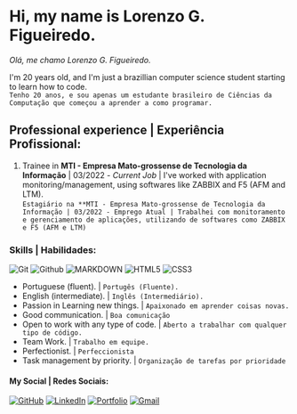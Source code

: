 # Hi, my name is Lorenzo G. Figueiredo.
*Olá, me chamo Lorenzo G. Figueiredo.*

I'm 20 years old, and I'm just a brazillian computer science student starting to learn how to code.  
`Tenho 20 anos, e sou apenas um estudante brasileiro de Ciências da Computação que começou a aprender a como programar.`

## Professional experience | Experiência Profissional:

1. Trainee in **MTI - Empresa Mato-grossense de Tecnologia da Informação** | 03/2022 - *Current Job* | I've worked with application monitoring/management, using softwares like ZABBIX and F5 (AFM and LTM).  
`Estagiário na **MTI - Empresa Mato-grossense de Tecnologia da Informação | 03/2022 - Emprego Atual | Trabalhei com monitoramento e gerenciamento de aplicações, utilizando de softwares como ZABBIX e F5 (AFM e LTM)`


### Skills | Habilidades:

![Git](https://img.shields.io/badge/GIT-E44C30?style=for-the-badge&logo=git&logoColor=white) ![Github](https://img.shields.io/badge/GitHub-100000?style=for-the-badge&logo=github&logoColor=white) ![MARKDOWN](https://img.shields.io/badge/Markdown-000?style=for-the-badge&logo=markdown) ![HTML5](https://img.shields.io/badge/HTML5-E34F26?style=for-the-badge&logo=html5&logoColor=white) ![CSS3](https://img.shields.io/badge/CSS3-1572B6?style=for-the-badge&logo=css3&logoColor=white)

- Portuguese (fluent). | `Portugês (Fluente).`
- English (intermediate). | `Inglês (Intermediário).`
- Passion in Learning new things. | `Apaixonado em aprender coisas novas.`
- Good communication. | `Boa comunicação`
- Open to work with any type of code. | `Aberto a trabalhar com qualquer tipo de código.`
- Team Work. | ` Trabalho em equipe. `
- Perfectionist. | `Perfeccionista`
- Task management by priority. | `Organização de tarefas por prioridade`

#### My Social | Redes Sociais:

[![GitHub](https://img.shields.io/badge/GitHub-100000?style=for-the-badge&logo=github&logoColor=white)](https://github.com/http-Figueiredo) [![LinkedIn](https://img.shields.io/badge/LinkedIn-0077B5?style=for-the-badge&logo=linkedin&logoColor=white)](https://www.linkedin.com/in/lorenzoghisifigueiredo/)
[![Portfolio](https://img.shields.io/badge/Portfolio-FF5722?style=for-the-badge&logo=todoist&logoColor=white)]() [![Gmail](https://img.shields.io/badge/Gmail-333333?style=for-the-badge&logo=gmail&logoColor=red)](mailto:http.figueiredo@gmail.com)
